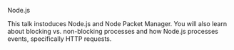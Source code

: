 Node.js

This talk instoduces Node.js and Node Packet Manager. You will also learn about blocking vs. non-blocking processes and how Node.js processes events, specifically HTTP requests.